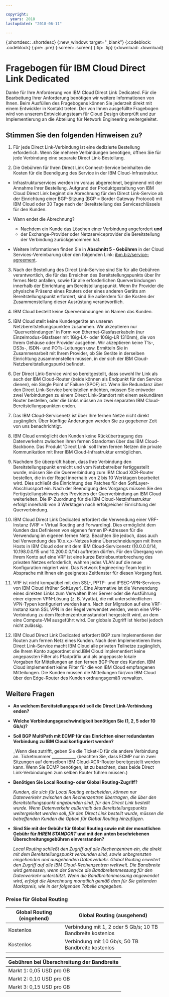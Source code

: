 ```yaml
---

copyright:
  years: 2018
lastupdated: "2018-06-11"

---
```


{:shortdesc: .shortdesc}
{:new_window: target="_blank"}
{:codeblock: .codeblock}
{:pre: .pre}
{:screen: .screen}
{:tip: .tip}
{:download: .download}

# Fragebogen für IBM Cloud Direct Link Dedicated

Danke für Ihre Anforderung von IBM Cloud Direct Link Dedicated. Für die Bearbeitung Ihrer Anforderung benötigen wir weitere Informationen von Ihnen. Beim Ausfüllen des Fragebogens können Sie jederzeit direkt mit einem Entwickler in Kontakt treten. Der von Ihnen ausgefüllte Fragebogen wird von unserem Entwicklungsteam für Cloud Design überprüft und zur Implementierung an die Abteilung für Network Engineering weitergeleitet.

## Stimmen Sie den folgenden Hinweisen zu?

1. Für jede Direct Link-Verbindung ist eine dedizierte Bestellung erforderlich. Wenn Sie mehrere Verbindungen benötigen, öffnen Sie für jede Verbindung eine separate Direct Link-Bestellung.

2. Die Gebühren für Ihren Direct Link Connect-Service beinhalten die Kosten für die Beendigung des Service in der IBM Cloud-Infrastruktur. 

 * Infrastrukturservices werden im voraus abgerechnet, beginnend mit der Annahme Ihrer Bestellung. Aufgrund der Produktgestaltung von IBM Cloud Direct Link beginnt die Abrechnung für den Direct Link-Service ab der Einrichtung einer BGP-Sitzung (BGP = Border Gateway Protocol) mit IBM Cloud oder 30 Tage nach der Bereitstellung des Serviceschlüssels für den Kunden. 

 * Wann endet die Abrechnung?
   * Nachdem ein Kunde das Löschen einer Verbindung angefordert **und** 
   * der Exchange-Provider oder Netzserviceprovider die Bereitstellung der Verbindung zurückgenommen hat.
  * Weitere Informationen finden Sie in **Abschnitt 5 - Gebühren** in der Cloud Services-Vereinbarung über den folgenden Link: [ibm.biz/service-agreement](ibm.biz/service-agreement).

3. Nach der Bestellung des Direct Link-Service sind Sie für alle Gebühren verantwortlich, die für das Erreichen des Bereitstellungspunkts über Ihr fernes Netz anfallen, sowie für alle erforderlichen Querverbindungen innerhalb der Einrichtung am Bereitstellungspunkt. Wenn Ihr Provider die physische Präsenz eines Routers oder eines anderen Geräts am Bereitstellungspunkt erfordert, sind Sie außerdem für die Kosten der Zusammenstellung dieser Ausrüstung verantwortlich.

4. IBM Cloud bestellt keine Querverbindungen im Namen das Kunden.

5. IBM Cloud stellt keine Kundengeräte an unseren Netzbereitstellungspunkten zusammen. Wir akzeptieren nur 'Querverbindungen' in Form von Ethernet-Glasfaserkabeln (nur Einzelmodus-Glasfaser mit 1Gig-LX- oder 10Gig-LR 1310nm), die von Ihrem Gehäuse oder Provider ausgehen. Wir akzeptieren keine T1s-, DS3s-, ISDN- und POTs-Leitungen usw. Ermitteln Sie in Zusammenarbeit mit Ihrem Provider, ob Sie Geräte in derselben Einrichtung zusammenstellen müssen, in der sich der IBM Cloud-Netzbereitstellungspunkt befindet.

6. Der Direct Link-Service wird so bereitgestellt, dass sowohl Ihr Link als auch der IBM Cloud-Router (beide können als Endpunkt für den Service dienen), ein Single Point of Failure (SPOF) ist. Wenn Sie Redundanz über den Direct Link-Service bereitstellen möchten, müssen Sie entweder zwei Verbindungen zu einem Direct Link-Standort mit einem sekundären Router bestellen, oder die Links müssen an zwei separaten IBM Cloud-Bereitstellungspunkten enden.

7. Das IBM Cloud-Servicenetz ist über Ihre fernen Netze nicht direkt zugänglich. Über künftige Änderungen werden Sie zu gegebener Zeit von uns benachrichtigt.

8. IBM Cloud ermöglicht den Kunden keine Rückübertragung des Datenverkehrs zwischen ihren fernen Standorten über das IBM Cloud-Backbone. Das Produkt 'Direct Link' soll Ihren fernen Netzen die private Kommunikation mit Ihrer IBM Cloud-Infrastruktur ermöglichen.

9. Nachdem Sie überprüft haben, dass Ihre Verbindung den Bereitstellungspunkt erreicht und vom Netzbetreiber fertiggestellt wurde, müssen Sie die Querverbindung zum IBM Cloud XCR-Router bestellen, die in der Regel innerhalb von 2 bis 10 Werktagen bearbeitet wird. Dies schließt die Einrichtung des Patches für den SoftLayer-Abschlussport ein. Nach der Beendigung des Vorgangs müssen Sie den Fertigstellungshinweis des Providers der Querverbindung an IBM Cloud weiterleiten. Die IP-Zuordnung für die IBM Cloud-Netzinfrastruktur erfolgt innerhalb von 3 Werktagen nach erfolgreicher Einrichtung der Querverbindung.

10. IBM Cloud Direct Link Dedicated erfordert die Verwendung einer VRF-Instanz (VRF = Virtual Routing and Forwarding). Dies ermöglicht dem Kunden das Definieren von eigenen fernen IP-Adressen für die Verwendung im eigenen fernen Netz. Beachten Sie jedoch, dass auch bei Verwendung des 10.x.x.x-Netzes keine Überschneidungen mit Ihren Hosts in IBM Cloud oder mit dem IBM Cloud-Servicenetz (10.0.0.0/14, 10.198.0.0/15 und 10.200.0.0/14) auftreten dürfen. Für den Übergang von Ihrem Konto auf eine VRF ist eine kurze Betriebsunterbrechung des privaten Netzes erforderlich, währen jedes VLAN auf die neue Konfiguration migriert wird. Das Network Engineering-Team legt in Absprache mit Ihnen ein geeignetes Zeitfenster für diesen Vorgang fest.

11. VRF ist nicht kompatibel mit den SSL-, PPTP- und IPSEC-VPN-Services von IBM Cloud (früher SoftLayer). Eine Alternative ist die Verwendung eines direkten Links zum Verwalten Ihrer Server oder die Ausführung einer eigenen VPN-Lösung (z. B. Vyatta), die mit unterschiedlichen VPN-Typen konfiguriert werden kann. Nach der Migration auf eine VRF-Instanz kann SSL VPN in der Regel verwendet werden, wenn eine VPN-Verbindung zu dem Rechenzentrumsstandort hergestellt wird, an dem eine Compute-VM ausgeführt wird. Der globale Zugriff ist hierbei jedoch nicht zulässig.

12. IBM Cloud Direct Link Dedicated erfordert BGP zum Implementieren der Routen zum fernen Netz eines Kunden. Nach dem Implementieren Ihres Direct Link-Service macht IBM Cloud alle privaten Teilnetze zugänglich, die Ihrem Konto zugeordnet sind.IBM Cloud implementiert keine angepassten Filter als Pfadpräfix und als angepasste lokale Vorgaben für Mitteilungen an den fernen BGP-Peer des Kunden. IBM Cloud implementiert keine Filter für die von IBM Cloud empfangenen Mitteilungen. Die Kunden müssen die Mitteilungen für/von IBM Cloud über den Edge-Router des Kunden ordnungsgemäß verwalten. 

## Weitere Fragen

* **An welchem Bereitstellungspunkt soll die Direct Link-Verbindung enden?**

* **Welche Verbindungsgeschwindigkeit benötigen Sie (1, 2, 5 oder 10 Gb/s)?**

* **Soll BGP MultiPath mit ECMP für das Einrichten einer redundanten Verbindung zu IBM Cloud konfiguriert werden?**  

    _Wenn dies zutrifft, geben Sie die Ticket-ID für die andere Verbindung an. Ticketnummer ____________  (beachten Sie, dass ECMP nur in zwei Sitzungen auf demselben IBM Cloud-XCR-Router bereitgestellt werden kann.  Wenn Sie ECMP benötigen, ist zu beachten, dass beide Direct Link-Verbindungen zum selben Router führen müssen.)

* **Benötigen Sie Local Routing- oder Global Routing-Zugriff?**

    _Kunden, die sich für Local Routing entscheiden, können nur Datenverkehr zwischen den Rechenzentren übertragen, die über den Bereitstellungspunkt angebunden sind, für den Direct Link bestellt wurde. Wenn Datenverkehr außerhalb des Bereitstellungspunkts weitergeleitet werden soll, für den Direct Link bestellt wurde, müssen die betreffenden Kunden die Option für Global Routing hinzufügen._

* **Sind Sie mit der Gebühr für Global Routing sowie mit der monatlichen Gebühr für _IHREN STANDORT_ und mit den unten beschriebenen Überschreitungsgebühren einverstanden?**

    _Local Routing schließt den Zugriff auf alle Rechenzentren ein, die direkt mit dem Bereitstellungspunkt verbunden sind, sowie unbegrenzten eingehenden und ausgehenden Datenverkehr. Global Routing erweitert den Zugriff auf alle IBM Cloud-Rechenzentren weltweit. Die Bandbreite wird gemessen, wenn der Service die Bandbreitenmessung für den Datenverkehr unterstützt. Wenn die Bandbreitenmessung angewendet wird, erfolgt die Abrechnung monatlich gemäß dem für Sie geltenden Marktpreis, wie in der folgenden Tabelle angegeben._


### Preise für Global Routing

| Global Routing (eingehend) | Global Routing (ausgehend) |
|---|---|
| Kostenlos | Verbindung mit 1, 2 oder 5 Gb/s; 10 TB Bandbreite kostenlos |
| Kostenlos | Verbindung mit 10 Gb/s; 50 TB Bandbreite kostenlos |


| Gebühren bei Überschreitung der Bandbreite |
|---|
| Markt 1: 0,05 USD pro GB |
| Markt 2: 0,10 USD pro GB |
| Markt 3: 0,15 USD pro GB |

